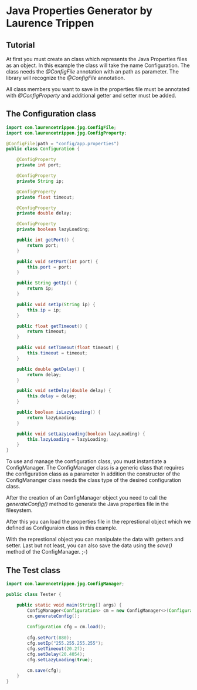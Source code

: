 # Java Properties Generator by Laurence Trippen

## Tutorial

At first you must create an class which represents the 
Java Properties files as an object. In this example the class will take the name Configuration.
The class needs the *@ConfigFile* annotation with an path as parameter.
The library will recognize the *@ConfigFile* annotation.

All class members you want to save in the properties file must be annotated
with *@ConfigProperty* and additional getter and setter must be added.

## The Configuration class

```java
import com.laurencetrippen.jpg.ConfigFile;
import com.laurencetrippen.jpg.ConfigProperty;

@ConfigFile(path = "config/app.properties")
public class Configuration {

	@ConfigProperty
	private int port;

	@ConfigProperty
	private String ip;

	@ConfigProperty
	private float timeout;

	@ConfigProperty
	private double delay;

	@ConfigProperty
	private boolean lazyLoading;

	public int getPort() {
		return port;
	}

	public void setPort(int port) {
		this.port = port;
	}

	public String getIp() {
		return ip;
	}

	public void setIp(String ip) {
		this.ip = ip;
	}

	public float getTimeout() {
		return timeout;
	}

	public void setTimeout(float timeout) {
		this.timeout = timeout;
	}

	public double getDelay() {
		return delay;
	}

	public void setDelay(double delay) {
		this.delay = delay;
	}

	public boolean isLazyLoading() {
		return lazyLoading;
	}

	public void setLazyLoading(boolean lazyLoading) {
		this.lazyLoading = lazyLoading;
	}
}
```

To use and manage the configuration class, you must instantiate a ConfigManager.
The ConfigManager class is a generic class that requires the configuration class as a parameter
In addition the constructor of the ConfigMananger class needs the class type 
of the desired configuration class.

After the creation of an ConfigManager object you need to call the
*generateConfig()* method to generate the Java properties file in
the filesystem.

After this you can load the properties file in the represtional object
which we defined as Configuraion class in this example.

With the represtional object you can manipulate the data with getters and setter. 
Last but not least, you can also save the data using the *save()* method
of the ConfigManager. ;-)

## The Test class
```java
import com.laurencetrippen.jpg.ConfigManager;

public class Tester {

	public static void main(String[] args) {
		ConfigManager<Configuration> cm = new ConfigManager<>(Configuration.class);
		cm.generateConfig();
		
		Configuration cfg = cm.load();
		
		cfg.setPort(880);
		cfg.setIp("255.255.255.255");
		cfg.setTimeout(20.2f);
		cfg.setDelay(20.4054);
		cfg.setLazyLoading(true);
		
		cm.save(cfg);
	}
}
```
